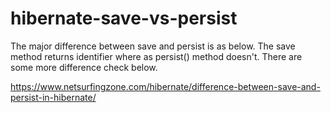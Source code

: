 # hibernate-save-vs-persist
The major difference between save and persist is as below.
The save method returns identifier where as persist() method doesn't. There are some more difference check below.

https://www.netsurfingzone.com/hibernate/difference-between-save-and-persist-in-hibernate/

